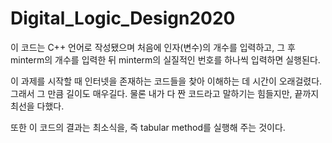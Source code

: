 # Digital_Logic_Design2020

이 코드는 C++ 언어로 작성됐으며
처음에 인자(변수)의 개수를 입력하고, 그 후 minterm의 개수를 입력한 뒤
minterm의 실질적인 번호를 하나씩 입력하면 실행된다.

이 과제를 시작할 때 인터넷을 존재하는 코드들을 찾아 이해하는 데 시간이 오래걸렸다.
그래서 그 만큼 길이도 매우길다.
물론 내가 다 짠 코드라고 말하기는 힘들지만,
끝까지 최선을 다했다.

또한 이 코드의 결과는 최소식을, 즉 tabular method를 실행해 주는 것이다.


